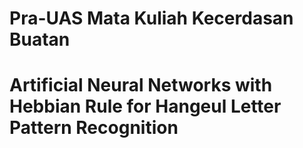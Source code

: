 # Pra-UAS Mata Kuliah Kecerdasan Buatan
# Artificial Neural Networks with Hebbian Rule for Hangeul Letter Pattern Recognition
